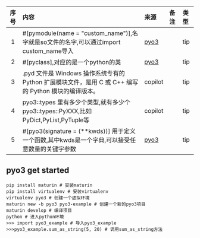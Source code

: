 | 序号 | 内容                                                                     | 来源                                                 | 备注 | 类型  |
|:--:|:-----------------------------------------------------------------------|:---------------------------------------------------|:---|:----|
| 1  | #[pymodule(name = "custom_name")],名字就是so文件的名字,可以通过import custom_name导入 | [pyo3](https://pyo3.rs/v0.22.2/module)             |    | tip |
| 2  | #[pyclass],对应的是一个python的类                                              | [pyo3](https://pyo3.rs/v0.22.2/module)             |    | tip |
| 3  | .pyd 文件是 Windows 操作系统专有的 Python 扩展模块文件，是用 C 或 C++ 编写的 Python 模块的编译版本。  | copilot                                            |    | tip |
| 4  | pyo3::types 里有多少个类型,就有多少个pyo3::types::PyXXX,比如PyDict,PyList,PyTuple等   | copilot                                            |    | tip |
| 5  | #[pyo3(signature = (**kwds))] 用于定义一个函数,其中kwds是一个字典,可以接受任意数量的关键字参数      | [pyo3](https://pyo3.rs/v0.22.2/function/signature) |    | tip |




## pyo3 get started

```shell
pip install maturin # 安装maturin
pip install virtualenv # 安装virtualenv
virtualenv pyo3 # 创建一个虚拟环境
maturin new -b pyo3 pyo3-example # 创建一个新的pyo3项目
maturin develop # 编译项目 
python # 进入python环境
>>> import pyo3_example # 导入pyo3_example
>>>pyo3_example.sum_as_string(5, 20) # 调用sum_as_string方法
```
